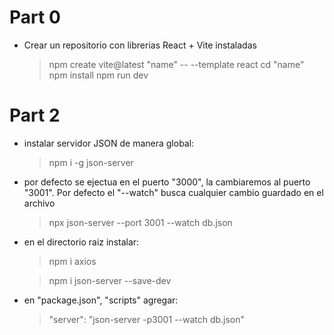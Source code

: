 # Part 0

- Crear un repositorio con librerias React + Vite instaladas
  > npm create vite@latest "name" -- --template react
  > cd "name"
  > npm install
  > npm run dev

# Part 2

- instalar servidor JSON de manera global:

  > npm i -g json-server

- por defecto se ejectua en el puerto "3000", la cambiaremos al puerto "3001". Por defecto el "--watch" busca cualquier cambio guardado en el archivo

  > npx json-server --port 3001 --watch db.json

- en el directorio raiz instalar:

  > npm i axios

  > npm i json-server --save-dev

- en "package.json", "scripts" agregar:

  > "server": "json-server -p3001 --watch db.json"
